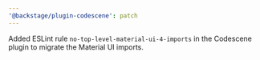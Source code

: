 ```yaml
---
'@backstage/plugin-codescene': patch
---
```


Added ESLint rule `no-top-level-material-ui-4-imports` in the Codescene plugin to migrate the Material UI imports.
